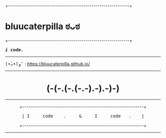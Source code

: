 +-------------------------------------------------------------+  


# bluucaterpilla ಠᴗಠ

+-------------------------------------------------------------+  

<samp>**_i code._** </samp>

---

<samp>(•̀ᴗ•́)و ̑̑</samp> : <https://bluucaterpilla.github.io/>

---
<div align="center">

<h1> (-(-.(-.(-.-).-).-)-) </h1>

</div>

---
<div align="center">
+-------------------------------------------------------------+

<samp>| I &nbsp;&nbsp;&nbsp; code&nbsp;&nbsp;&nbsp; . &nbsp;&nbsp;&nbsp; & &nbsp;&nbsp;&nbsp; I &nbsp;&nbsp;&nbsp; code &nbsp; . &nbsp;&nbsp;&nbsp;| </samp>

+-------------------------------------------------------------+
</div>

---
